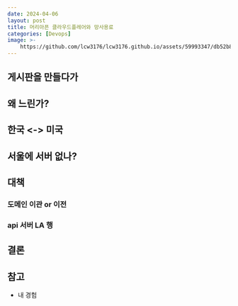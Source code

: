 ```yaml
---
date: 2024-04-06
layout: post
title: 머리아픈 클라우드플레어와 망사용료
categories: [Devops]
image: >-
    https://github.com/lcw3176/lcw3176.github.io/assets/59993347/db52b847-90fd-4ced-89aa-d1d647f894b2
---
```


## 게시판을 만들다가

## 왜 느린가?

## 한국 <-> 미국

## 서울에 서버 없나?

## 대책

### 도메인 이관 or 이전

### api 서버 LA 행

## 결론


## 참고

- 내 경험
